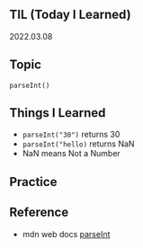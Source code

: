 ## TIL (Today I Learned)

2022.03.08

## Topic

`parseInt()`

## Things I Learned

- `parseInt("30")` returns 30
- `parseInt("hello)` returns NaN
- NaN means Not a Number

## Practice

## Reference

- mdn web docs [parseInt]("https://developer.mozilla.org/en-US/docs/Web/JavaScript/Reference/Global_Objects/parseInt")
